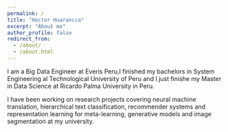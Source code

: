 ```yaml
---
permalink: /
title: "Hector Huarancca"
excerpt: "About me"
author_profile: false
redirect_from: 
  - /about/
  - /about.html
---
```


I am a Big Data Engineer at Everis Peru,I finished my bachelors in System Engineering al Technological University of Peru and I just finishe my Master in Data Science at Ricardo Palma University in Peru.

I have been working on research projects covering neural machine translation, hierarchical text classification, recommender systems and representation learning for meta-learning, generative models and image segmentation at my university.


